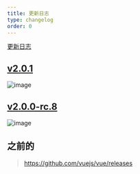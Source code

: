 ```yaml
---
title: 更新日志
type: changelog
order: 0
---
```


[更新日志](https://github.com/vuejs/vue/releases)

## [v2.0.1](https://github.com/vuejs/vue/releases/tag/v2.0.1)

![image](https://cloud.githubusercontent.com/assets/12537013/19139459/6de9ff46-8bb7-11e6-82ee-e3e0f2eab71d.png)


## [v2.0.0-rc.8](https://github.com/vuejs/vue/releases/tag/v2.0.0-rc.8)


![image](https://cloud.githubusercontent.com/assets/12537013/18963229/a1158e6e-86a6-11e6-811e-d91f0a5cea1f.png)


## 之前的

> https://github.com/vuejs/vue/releases